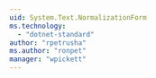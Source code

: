 ```yaml
---
uid: System.Text.NormalizationForm
ms.technology: 
  - "dotnet-standard"
author: "rpetrusha"
ms.author: "ronpet"
manager: "wpickett"
---
```


